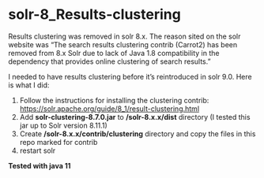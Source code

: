 # solr-8_Results-clustering

Results clustering was removed in solr 8.x. The reason sited on the solr website was “The search results clustering contrib (Carrot2) has been removed from 8.x Solr due to lack of Java 1.8 compatibility in the dependency that provides online clustering of search results.”

I needed to have results clustering before it’s reintroduced in solr 9.0. Here is what I did:
1.	Follow the instructions for installing the clustering contrib: https://solr.apache.org/guide/8_1/result-clustering.html
2.	Add **solr-clustering-8.7.0.jar** to **/solr-8.x.x/dist** directory (I tested this jar up to Solr version 8.11.1)
3.	Create **/solr-8.x.x/contrib/clustering** directory and copy the files in this repo marked for contrib
4.	restart solr

**Tested with java 11**

